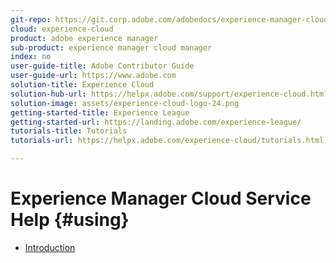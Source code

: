 ```yaml
---
git-repo: https://git.corp.adobe.com/adobedocs/experience-manager-cloud-service
cloud: experience-cloud
product: adobe experience manager
sub-product: experience manager cloud manager
index: no
user-guide-title: Adobe Contributor Guide
user-guide-url: https://www.adobe.com
solution-title: Experience Cloud
solution-hub-url: https://helpx.adobe.com/support/experience-cloud.html
solution-image: assets/experience-cloud-logo-24.png
getting-started-title: Experience League
getting-started-url: https://landing.adobe.com/experience-league/
tutorials-title: Tutorials
tutorials-url: https://helpx.adobe.com/experience-cloud/tutorials.html

---
```


# Experience Manager Cloud Service Help {#using}

+ [Introduction](introduction.md)
  
